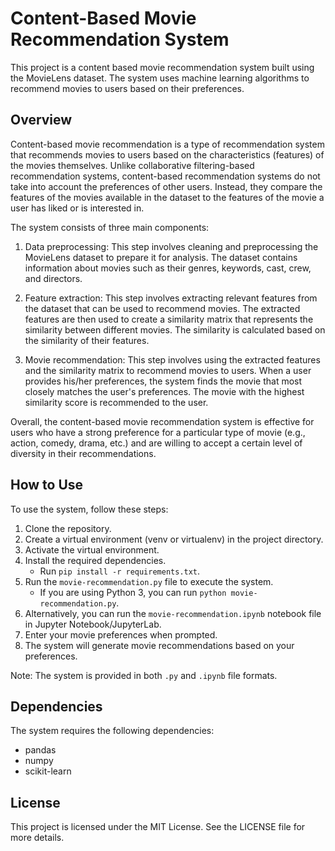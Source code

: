 # Content-Based Movie Recommendation System

This project is a content based movie recommendation system built using the MovieLens dataset. The system uses machine learning algorithms to recommend movies to users based on their preferences.

## Overview
Content-based movie recommendation is a type of recommendation system that recommends movies to users based on the characteristics (features) of the movies themselves. Unlike collaborative filtering-based recommendation systems, content-based recommendation systems do not take into account the preferences of other users. Instead, they compare the features of the movies available in the dataset to the features of the movie a user has liked or is interested in.

The system consists of three main components:

1. Data preprocessing: This step involves cleaning and preprocessing the MovieLens dataset to prepare it for analysis. The dataset contains information about movies such as their genres, keywords, cast, crew, and directors.

2. Feature extraction: This step involves extracting relevant features from the dataset that can be used to recommend movies. The extracted features are then used to create a similarity matrix that represents the similarity between different movies. The similarity is calculated based on the similarity of their features.

3. Movie recommendation: This step involves using the extracted features and the similarity matrix to recommend movies to users. When a user provides his/her preferences, the system finds the movie that most closely matches the user's preferences. The movie with the highest similarity score is recommended to the user.

Overall, the content-based movie recommendation system is effective for users who have a strong preference for a particular type of movie (e.g., action, comedy, drama, etc.) and are willing to accept a certain level of diversity in their recommendations.

## How to Use
To use the system, follow these steps:
1. Clone the repository.
2. Create a virtual environment (venv or virtualenv) in the project directory.
3. Activate the virtual environment.
4. Install the required dependencies.
   - Run `pip install -r requirements.txt`.
5. Run the `movie-recommendation.py` file to execute the system.
   - If you are using Python 3, you can run `python movie-recommendation.py`.
6. Alternatively, you can run the `movie-recommendation.ipynb` notebook file in Jupyter Notebook/JupyterLab.
7. Enter your movie preferences when prompted.
8. The system will generate movie recommendations based on your preferences.

Note: The system is provided in both `.py` and `.ipynb` file formats.

## Dependencies
The system requires the following dependencies:
- pandas
- numpy
- scikit-learn

## License
This project is licensed under the MIT License. See the LICENSE file for more details.
